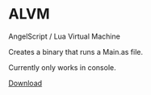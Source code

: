 # ALVM

AngelScript / Lua Virtual Machine

Creates a binary that runs a Main.as file.

Currently only works in console.

[Download](https://github.com/BrandonDyer64/ALVM/releases/latest)
